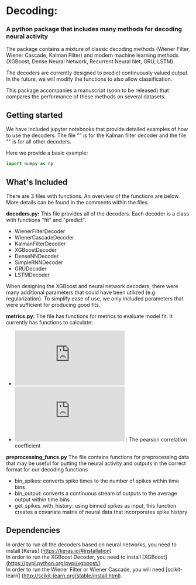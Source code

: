 # Decoding: 

### A python package that includes many methods for decoding neural activity

The package contains a mixture of classic decoding methods (Wiener Filter, Wiener Cascade, Kalman Filter) and modern machine learning methods (XGBoost, Dense Neural Network, Recurrent Neural Net, GRU, LSTM).

The decoders are currently designed to predict continuously valued output. In the future, we will modify the functions to also allow classification.

This package accompanies a manuscript (soon to be released) that compares the performance of these methods on several datasets.

## Getting started
We have included jupyter notebooks that provide detailed examples of how to use the decoders. The file "" is for the Kalman filter decoder and the file "" is for all other decoders.

Here we provide a basic example:

```python
import numpy as np
```

## What's Included
There are 3 files with functions. An overview of the functions are below. More details can be found in the comments within the files.

**decoders.py:** This file provides all of the decoders. Each decoder is a class with functions "fit" and "predict".
- WienerFilterDecoder
- WienerCascadeDecoder
- KalmanFilterDecoder
- XGBoostDecoder
- DenseNNDecoder
- SimpleRNNDecoder
- GRUDecoder
- LSTMDecoder

When designing the XGBoost and neural network decoders, there were many additional parameters that could have been utilized (e.g. regularization). To simplify ease of use, we only included parameters that were sufficient for producing good fits.

**metrics.py:** The file has functions for metrics to evaluate model fit. It currently has functions to calculate:
 - ![equation](https://latex.codecogs.com/gif.latex?%24R%5E2%3D1-%5Csum_%7Bi%3D1%7D%5E%7Bn%7D%7B%7D%5Cfrac%7B%5Cleft%28y_i-%5Cwidehat%7By_i%7D%20%5Cright%20%29%5E2%7D%7B%5Cleft%28y_i-%5Cbar%7By_i%7D%20%5Cright%20%29%5E2%7D)
 - ![equation](https://latex.codecogs.com/gif.latex?%24%5Crho%24) : The pearson correlation coefficient
 
**preprocessing_funcs.py** The file contains functions for preprocessing data that may be useful for putting the neural activity and outputs in the correct format for our decoding functions
 - bin_spikes: converts spike times to the number of spikes within time bins
 - bin_output: converts a continuous stream of outputs to the average output within time bins
 - get_spikes_with_history: using binned spikes as input, this function creates a covariate matrix of neural data that incorporates spike history
 
## Dependencies
In order to run all the decoders based on neural networks, you need to install [Keras] (https://keras.io/#installation) <br>
In order to run the XGBoost Decoder, you need to install [XGBoost] (https://pypi.python.org/pypi/xgboost/) <br>
In order to run the Wiener Filter or Wiener Cascade, you will need [scikit-learn] (http://scikit-learn.org/stable/install.html).
